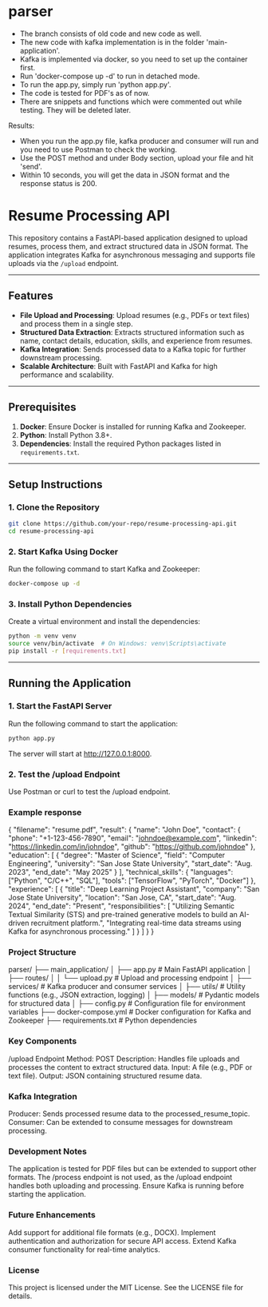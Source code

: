 # parser

- The branch consists of old code and new code as well.
- The new code with kafka implementation is in the folder 'main-application'.
- Kafka is implemented via docker, so you need to set up the container first.
- Run 'docker-compose up -d' to run in detached mode.
- To run the app.py, simply run 'python app.py'.
- The code is tested for PDF's as of now.
- There are snippets and functions which were commented out while testing. They will be deleted later.

Results:
- When you run the app.py file, kafka producer and consumer will run and you need to use Postman to check the working.
- Use the POST method and under Body section, upload your file and hit 'send'.
- Within 10 seconds, you will get the data in JSON format and the response status is 200.

# Resume Processing API

This repository contains a FastAPI-based application designed to upload resumes, process them, and extract structured data in JSON format. The application integrates Kafka for asynchronous messaging and supports file uploads via the `/upload` endpoint.

---

## Features

- **File Upload and Processing**: Upload resumes (e.g., PDFs or text files) and process them in a single step.
- **Structured Data Extraction**: Extracts structured information such as name, contact details, education, skills, and experience from resumes.
- **Kafka Integration**: Sends processed data to a Kafka topic for further downstream processing.
- **Scalable Architecture**: Built with FastAPI and Kafka for high performance and scalability.

---

## Prerequisites

1. **Docker**: Ensure Docker is installed for running Kafka and Zookeeper.
2. **Python**: Install Python 3.8+.
3. **Dependencies**: Install the required Python packages listed in `requirements.txt`.

---

## Setup Instructions

### 1. Clone the Repository
```bash
git clone https://github.com/your-repo/resume-processing-api.git
cd resume-processing-api
```
### 2. Start Kafka Using Docker
Run the following command to start Kafka and Zookeeper:
```bash
docker-compose up -d
```
### 3. Install Python Dependencies
Create a virtual environment and install the dependencies:
```bash
python -m venv venv
source venv/bin/activate  # On Windows: venv\Scripts\activate
pip install -r [requirements.txt]
```

---

## Running the Application

### 1. Start the FastAPI Server
Run the following command to start the application:
```bash
python app.py
```
The server will start at http://127.0.0.1:8000.
### 2. Test the /upload Endpoint
Use Postman or curl to test the /upload endpoint.

### Example response

{
  "filename": "resume.pdf",
  "result": {
    "name": "John Doe",
    "contact": {
      "phone": "+1-123-456-7890",
      "email": "johndoe@example.com",
      "linkedin": "https://linkedin.com/in/johndoe",
      "github": "https://github.com/johndoe"
    },
    "education": [
      {
        "degree": "Master of Science",
        "field": "Computer Engineering",
        "university": "San Jose State University",
        "start_date": "Aug. 2023",
        "end_date": "May 2025"
      }
    ],
    "technical_skills": {
      "languages": ["Python", "C/C++", "SQL"],
      "tools": ["TensorFlow", "PyTorch", "Docker"]
    },
    "experience": [
      {
        "title": "Deep Learning Project Assistant",
        "company": "San Jose State University",
        "location": "San Jose, CA",
        "start_date": "Aug. 2024",
        "end_date": "Present",
        "responsibilities": [
          "Utilizing Semantic Textual Similarity (STS) and pre-trained generative models to build an AI-driven recruitment platform.",
          "Integrating real-time data streams using Kafka for asynchronous processing."
        ]
      }
    ]
  }
}

### Project Structure

parser/
├── main_application/
│   ├── app.py                # Main FastAPI application
│   ├── routes/
│   │   └── upload.py         # Upload and processing endpoint
│   ├── services/             # Kafka producer and consumer services
│   ├── utils/                # Utility functions (e.g., JSON extraction, logging)
│   ├── models/               # Pydantic models for structured data
│   ├── config.py             # Configuration file for environment variables
├── docker-compose.yml        # Docker configuration for Kafka and Zookeeper
├── requirements.txt          # Python dependencies



### Key Components
/upload Endpoint
Method: POST
Description: Handles file uploads and processes the content to extract structured data.
Input: A file (e.g., PDF or text file).
Output: JSON containing structured resume data.

### Kafka Integration
Producer: Sends processed resume data to the processed_resume_topic.
Consumer: Can be extended to consume messages for downstream processing.

### Development Notes
The application is tested for PDF files but can be extended to support other formats.
The /process endpoint is not used, as the /upload endpoint handles both uploading and processing.
Ensure Kafka is running before starting the application.

### Future Enhancements
Add support for additional file formats (e.g., DOCX).
Implement authentication and authorization for secure API access.
Extend Kafka consumer functionality for real-time analytics.

### License
This project is licensed under the MIT License. See the LICENSE file for details.
